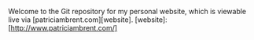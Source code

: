Welcome to the Git repository for my personal website, which is viewable live via [patriciambrent.com][website].
[website]: [http://www.patriciambrent.com/]

